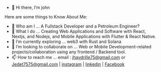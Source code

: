 - 👋 Hi there, I’m john

Here are some things to Know About Me: 
- 🏫 Who am I ... A Fullstack Developer and a Petroleum Engineer?
- 👀 What I do ... Creating Web Applications and Software with React, Nextjs, and Nodejs, and Mobile Applications with Flutter & React Native.
- 🌱 I’m currently exploring ... web3 with Rust and Solana
- 💞️ I’m looking to collaborate on ... Web or Mobile Development-related projects/collaboration using any frontend / Backend tool.
- 📫 How to reach me ... email : jhaydrille75@gmail.com or Jedet7575@gmail.com | [instagram](https://www.instagram.com/jhaydrille/) | [linkedin](https://www.linkedin.com/in/john-edet-35122a201) | [Facebook](https://web.facebook.com/johnny.eddy.188/)

